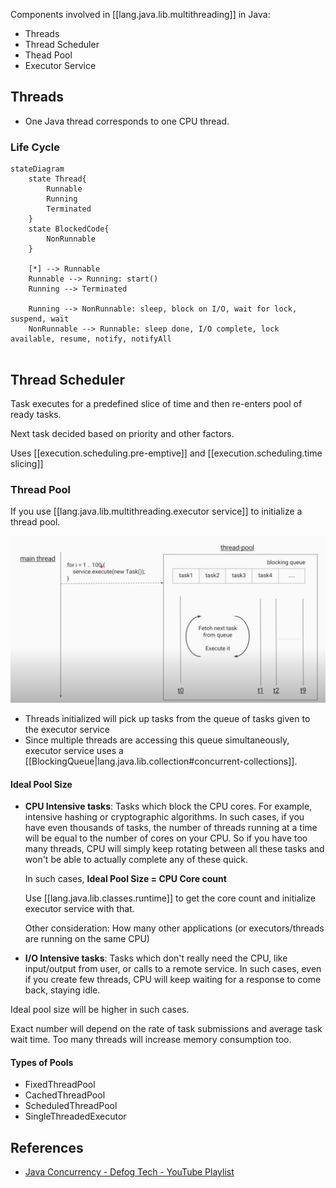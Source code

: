 
Components involved in [[lang.java.lib.multithreading]] in Java:

- Threads
- Thread Scheduler
- Thead Pool
- Executor Service

## Threads

- One Java thread corresponds to one CPU thread.


### Life Cycle

```mermaid
stateDiagram
    state Thread{
        Runnable 
        Running 
        Terminated
    }
    state BlockedCode{
        NonRunnable 
    }

    [*] --> Runnable
    Runnable --> Running: start()
    Running --> Terminated

    Running --> NonRunnable: sleep, block on I/O, wait for lock, suspend, wait
    NonRunnable --> Runnable: sleep done, I/O complete, lock available, resume, notify, notifyAll
        
```
## Thread Scheduler

Task executes for a predefined slice of time and then re-enters pool of ready tasks.

Next task decided based on priority and other factors.

Uses [[execution.scheduling.pre-emptive]] and [[execution.scheduling.time slicing]]

### Thread Pool

If you use [[lang.java.lib.multithreading.executor service]] to initialize a thread pool.

![Thread Pool](assets/images/2024-09-26.png)

- Threads initialized will pick up tasks from the queue of tasks given to the executor service
- Since multiple threads are accessing this queue simultaneously, executor service uses a [[BlockingQueue|lang.java.lib.collection#concurrent-collections]].

#### Ideal Pool Size

- **CPU Intensive tasks**: Tasks which block the CPU cores. For example, intensive hashing or cryptographic algorithms. In such cases, if you have even thousands of tasks, the number of threads running at a time will be equal to the number of cores on your CPU. So if you have too many threads, CPU will simply keep rotating between all these tasks and won't be able to actually complete any of these quick. 

    In such cases, **Ideal Pool Size = CPU Core count**

    Use [[lang.java.lib.classes.runtime]] to get the core count and initialize executor service with that.

    Other consideration: How many other applications (or executors/threads are running on the same CPU)
    
- **I/O Intensive tasks**: Tasks which don't really need the CPU, like input/output from user, or calls to a remote service. In such cases, even if you create few threads, CPU will keep waiting for a response to come back, staying idle. 

Ideal pool size will be higher in such cases.

Exact number will depend on the rate of task submissions and average task wait time. Too many threads will increase memory consumption too.

#### Types of Pools

- FixedThreadPool
- CachedThreadPool
- ScheduledThreadPool
- SingleThreadedExecutor


## References

- [Java Concurrency - Defog Tech - YouTube Playlist](https://www.youtube.com/playlist?list=PLhfHPmPYPPRk6yMrcbfafFGSbE2EPK_A6)